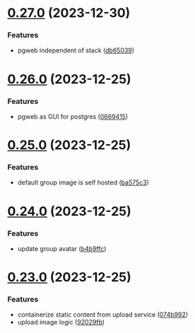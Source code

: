 # [0.27.0](https://github.com/Kshitiz1403/Alertly/compare/v0.26.0...v0.27.0) (2023-12-30)


### Features

* pgweb independent of stack ([db65039](https://github.com/Kshitiz1403/Alertly/commit/db65039a4cb83617d19be5c9f0210e159d793bcd))



# [0.26.0](https://github.com/Kshitiz1403/Alertly/compare/v0.25.0...v0.26.0) (2023-12-25)


### Features

* pgweb as GUI for postgres ([0669415](https://github.com/Kshitiz1403/Alertly/commit/0669415a2b862a7bed0e7c6f7bbce9fc244fd691))



# [0.25.0](https://github.com/Kshitiz1403/Alertly/compare/v0.24.0...v0.25.0) (2023-12-25)


### Features

* default group image is self hosted ([ba575c3](https://github.com/Kshitiz1403/Alertly/commit/ba575c3f1193c17317c20fb173c319110474f98e))



# [0.24.0](https://github.com/Kshitiz1403/Alertly/compare/v0.23.0...v0.24.0) (2023-12-25)


### Features

* update group avatar ([b4b9ffc](https://github.com/Kshitiz1403/Alertly/commit/b4b9ffcfd03aab2b1c77b4e5246b43f167604235))



# [0.23.0](https://github.com/Kshitiz1403/Alertly/compare/v0.22.0...v0.23.0) (2023-12-25)


### Features

* containerize static content from upload service ([074b992](https://github.com/Kshitiz1403/Alertly/commit/074b992f49b89140b511645a2699cbb7fb0a6e4d))
* upload image logic ([92029fb](https://github.com/Kshitiz1403/Alertly/commit/92029fb0843146e21faabc68c75b15e7e8c9a0d4))




